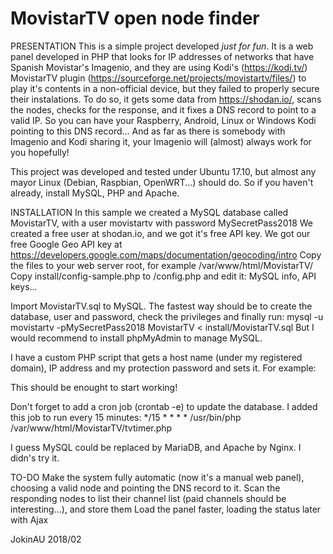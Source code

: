 # MovistarTV open node finder
PRESENTATION
This is a simple project developed *just for fun*. It is a web panel developed in PHP that looks for IP addresses of networks that have Spanish Movistar's Imagenio, and they are using Kodi's (https://kodi.tv/) MovistarTV plugin (https://sourceforge.net/projects/movistartv/files/) to play it's contents in a non-official device, but they failed to properly secure their instalations.
To do so, it gets some data from https://shodan.io/, scans the nodes, checks for the response, and it fixes a DNS record to point to a valid IP.
So you can have your Raspberry, Android, Linux or Windows Kodi pointing to this DNS record... And as far as there is somebody with Imagenio and Kodi sharing it, your Imagenio will (almost) always work for you hopefully!

This project was developed and tested under Ubuntu 17.10, but almost any mayor Linux (Debian, Raspbian, OpenWRT...) should do.
So if you haven't already, install MySQL, PHP and Apache.

INSTALLATION
In this sample we created a MySQL database called MovistarTV, with a user movistartv with password MySecretPass2018
We created a free user at shodan.io, and we got it's free API key.
We got our free Google Geo API key at https://developers.google.com/maps/documentation/geocoding/intro
Copy the files to your web server root, for example /var/www/html/MovistarTV/
Copy install/config-sample.php to <parent-dir>/config.php and edit it: MySQL info, API keys...

Import MovistarTV.sql to MySQL. The fastest way should be to create the database, user and password, check the privileges and finally run:
mysql -u movistartv -pMySecretPass2018 MovistarTV < install/MovistarTV.sql
But I would recommend to install phpMyAdmin to manage MySQL.

I have a custom PHP script that gets a host name (under my registered domain), IP address and my protection password and sets it. For example:

This should be enought to start working!


Don't forget to add a cron job (crontab -e) to update the database. I added this job to run every 15 minutes:
*/15 * * * * /usr/bin/php /var/www/html/MovistarTV/tvtimer.php

I guess MySQL could be replaced by MariaDB, and Apache by Nginx. I didn's try it.

TO-DO
Make the system fully automatic (now it's a manual web panel), choosing a valid node and pointing the DNS record to it.
Scan the responding nodes to list their channel list (paid channels should be interesting...), and store them
Load the panel faster, loading the status later with Ajax

JokinAU 2018/02

